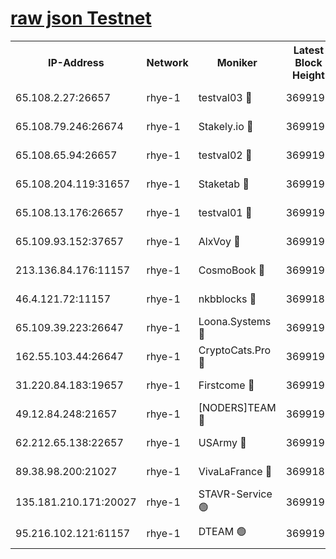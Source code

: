 
[raw json Testnet](https://rpc-check.quickt.stavr.tech/quickt/rpc-quickt-result.json)
=


<table><tr><th>IP-Address</th><th>Network</th><th>Moniker</th><th>Latest Block Height</th><th>Earliest Block Height</th><th>Catching Up</th><th>Tx Index</th><th>Voting Power</th><th>Scan Time</th></tr><tr><td>65.108.2.27:26657</td><td>rhye-1</td><td>testval03 🔴</td><td>3699190</td><td>1</td><td>False</td><td>on</td><td>5002050</td><td>2023-12-20T11:26:31.564300515UTC</td></tr><tr><td>65.108.79.246:26674</td><td>rhye-1</td><td>Stakely.io 🔴</td><td>3699191</td><td>1</td><td>False</td><td>on</td><td>10</td><td>2023-12-20T11:26:33.967009502UTC</td></tr><tr><td>65.108.65.94:26657</td><td>rhye-1</td><td>testval02 🔴</td><td>3699191</td><td>1</td><td>False</td><td>on</td><td>5002050</td><td>2023-12-20T11:26:34.724322143UTC</td></tr><tr><td>65.108.204.119:31657</td><td>rhye-1</td><td>Staketab 🔴</td><td>3699191</td><td>1</td><td>False</td><td>on</td><td>9900</td><td>2023-12-20T11:26:37.448539705UTC</td></tr><tr><td>65.108.13.176:26657</td><td>rhye-1</td><td>testval01 🔴</td><td>3699191</td><td>1</td><td>False</td><td>on</td><td>9582010</td><td>2023-12-20T11:26:37.920517798UTC</td></tr><tr><td>65.109.93.152:37657</td><td>rhye-1</td><td>AlxVoy 🔴</td><td>3699190</td><td>433101</td><td>False</td><td>on</td><td>92921</td><td>2023-12-20T11:26:28.285542787UTC</td></tr><tr><td>213.136.84.176:11157</td><td>rhye-1</td><td>CosmoBook 🔴</td><td>3699196</td><td>1674001</td><td>False</td><td>off</td><td>1528057</td><td>2023-12-20T11:27:05.279290353UTC</td></tr><tr><td>46.4.121.72:11157</td><td>rhye-1</td><td>nkbblocks 🔴</td><td>3699188</td><td>1781001</td><td>False</td><td>on</td><td>81901</td><td>2023-12-20T11:26:21.385208847UTC</td></tr><tr><td>65.109.39.223:26647</td><td>rhye-1</td><td>Loona.Systems 🔴</td><td>3699191</td><td>3287001</td><td>False</td><td>off</td><td>9949</td><td>2023-12-20T11:26:37.096371373UTC</td></tr><tr><td>162.55.103.44:26647</td><td>rhye-1</td><td>CryptoCats.Pro 🔴</td><td>3699197</td><td>3287001</td><td>False</td><td>off</td><td>9999</td><td>2023-12-20T11:27:09.975300342UTC</td></tr><tr><td>31.220.84.183:19657</td><td>rhye-1</td><td>Firstcome 🔴</td><td>3699190</td><td>3395933</td><td>False</td><td>off</td><td>732206</td><td>2023-12-20T11:26:31.142664723UTC</td></tr><tr><td>49.12.84.248:21657</td><td>rhye-1</td><td>[NODERS]TEAM 🔴</td><td>3699197</td><td>3550632</td><td>False</td><td>on</td><td>59990</td><td>2023-12-20T11:27:07.564948758UTC</td></tr><tr><td>62.212.65.138:22657</td><td>rhye-1</td><td>USArmy 🔴</td><td>3699190</td><td>3621001</td><td>False</td><td>on</td><td>7920</td><td>2023-12-20T11:26:30.727475020UTC</td></tr><tr><td>89.38.98.200:21027</td><td>rhye-1</td><td>VivaLaFrance 🔴</td><td>3699189</td><td>3676501</td><td>False</td><td>off</td><td>10000</td><td>2023-12-20T11:26:25.866411122UTC</td></tr><tr><td>135.181.210.171:20027</td><td>rhye-1</td><td>STAVR-Service 🟢</td><td>3699193</td><td>3696001</td><td>False</td><td>on</td><td>0</td><td>2023-12-20T11:26:48.458015687UTC</td></tr><tr><td>95.216.102.121:61157</td><td>rhye-1</td><td>DTEAM 🟢</td><td>3699191</td><td>3697501</td><td>False</td><td>on</td><td>0</td><td>2023-12-20T11:26:34.383764922UTC</td></tr></table>